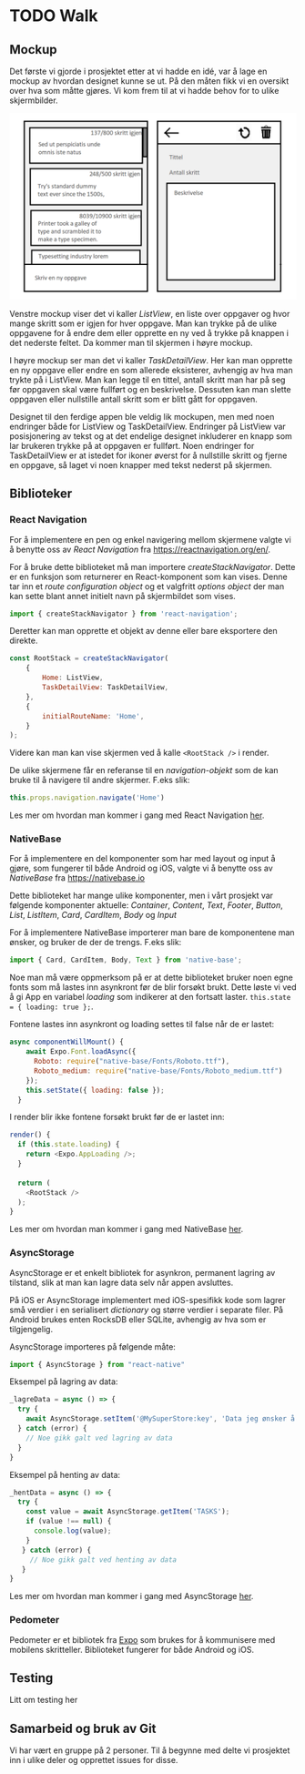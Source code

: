 # TODO Walk

## Mockup
Det første vi gjorde i prosjektet etter at vi hadde en idé, var å lage en mockup av hvordan designet kunne se ut. På den måten fikk vi en oversikt over hva som måtte gjøres. Vi kom frem til at vi hadde behov for to ulike skjermbilder.

![Mockup](assets/mockup/mockup.png?raw=true "Mockup of the app")

Venstre mockup viser det vi kaller *ListView*, en liste over oppgaver og hvor mange skritt som er igjen for hver oppgave. Man kan trykke på de ulike oppgavene for å endre dem eller opprette en ny ved å trykke på knappen i det nederste feltet. Da kommer man til skjermen i høyre mockup.

I høyre mockup ser man det vi kaller *TaskDetailView*. Her kan man opprette en ny oppgave eller endre en som allerede eksisterer, avhengig av hva man trykte på i ListView. Man kan legge til en tittel, antall skritt man har på seg før oppgaven skal være fullført og en beskrivelse. Dessuten kan man slette oppgaven eller nullstille antall skritt som er blitt gått for oppgaven.

Designet til den ferdige appen ble veldig lik mockupen, men med noen endringer både for ListView og TaskDetailView. Endringer på ListView var posisjonering av tekst og at det endelige designet inkluderer en knapp som lar brukeren trykke på at oppgaven er fullført. Noen endringer for TaskDetailView er at istedet for ikoner øverst for å nullstille skritt og fjerne en oppgave, så laget vi noen knapper med tekst nederst på skjermen.

## Biblioteker
### React Navigation
For å implementere en pen og enkel navigering mellom skjermene valgte vi å benytte oss av *React Navigation* fra https://reactnavigation.org/en/.

For å bruke dette biblioteket må man importere *createStackNavigator*. Dette er en funksjon som returnerer en React-komponent som kan vises. Denne tar inn et *route configuration object* og et valgfritt *options object* der man kan sette blant annet initielt navn på skjermbildet som vises.
```javascript
import { createStackNavigator } from 'react-navigation';
```

Deretter kan man opprette et objekt av denne eller bare eksportere den direkte.

```javascript
const RootStack = createStackNavigator(
	{
		Home: ListView,
		TaskDetailView: TaskDetailView,
	},
	{
		initialRouteName: 'Home',
	}
);
```

Videre kan man kan vise skjermen ved å kalle `<RootStack />` i render.

De ulike skjermene får en referanse til en *navigation-objekt* som de kan bruke til å navigere til andre skjermer. F.eks slik:
```javascript
this.props.navigation.navigate('Home')
```

Les mer om hvordan man kommer i gang med React Navigation [her](https://reactnavigation.org/docs/en/getting-started.html).
### NativeBase
For å implementere en del komponenter som har med layout og input å gjøre, som fungerer til både Android og iOS, valgte vi å benytte oss av *NativeBase* fra https://nativebase.io

Dette biblioteket har mange ulike komponenter, men i vårt prosjekt var følgende komponenter aktuelle: *Container*, *Content*, *Text*, *Footer*, *Button*, *List*, *ListItem*, *Card*, *CardItem*, *Body* og *Input*

For å implementere NativeBase importerer man bare de komponentene man ønsker, og bruker de der de trengs. F.eks slik:
```javascript
import { Card, CardItem, Body, Text } from 'native-base';
```

Noe man må være oppmerksom på er at dette biblioteket bruker noen egne fonts som må lastes inn asynkront før de blir forsøkt brukt. Dette løste vi ved å gi App en variabel *loading* som indikerer at den fortsatt laster. `this.state = { loading: true };`.

Fontene lastes inn asynkront og loading settes til false når de er lastet:
```javascript
async componentWillMount() {
    await Expo.Font.loadAsync({
      Roboto: require("native-base/Fonts/Roboto.ttf"),
      Roboto_medium: require("native-base/Fonts/Roboto_medium.ttf")
    });
    this.setState({ loading: false });
  }
  ```
  
  I render blir ikke fontene forsøkt brukt før de er lastet inn:
  ```javascript
  render() {
    if (this.state.loading) {
      return <Expo.AppLoading />;
    }

    return (
      <RootStack />
    );
  }
  ```
  
  Les mer om hvordan man kommer i gang med NativeBase [her](https://docs.nativebase.io/docs/GetStarted.html).
  
  ### AsyncStorage
  AsyncStorage er et enkelt bibliotek for asynkron, permanent lagring av tilstand, slik at man kan lagre data selv når appen avsluttes.
  
  På iOS er AsyncStorage implementert med iOS-spesifikk kode som lagrer små verdier i en serialisert *dictionary* og større verdier i separate filer. På Android brukes enten RocksDB eller SQLite, avhengig av hva som er tilgjengelig.
  
  AsyncStorage importeres på følgende måte:
  ```javascript
  import { AsyncStorage } from "react-native"
  ```
  
Eksempel på lagring av data:
```javascript
_lagreData = async () => {
  try {
    await AsyncStorage.setItem('@MySuperStore:key', 'Data jeg ønsker å lagre');
  } catch (error) {
    // Noe gikk galt ved lagring av data
  }
}
```

Eksempel på henting av data:
```javascript
_hentData = async () => {
  try {
    const value = await AsyncStorage.getItem('TASKS');
    if (value !== null) {
      console.log(value);
    }
   } catch (error) {
     // Noe gikk galt ved henting av data
   }
}
```
Les mer om hvordan man kommer i gang med AsyncStorage [her](https://facebook.github.io/react-native/docs/asyncstorage).

### Pedometer
Pedometer er et bibliotek fra [Expo](https://docs.expo.io/versions/latest/sdk/pedometer) som brukes for å kommunisere med mobilens skritteller. Biblioteket fungerer for både Android og iOS.

## Testing
Litt om testing her

## Samarbeid og bruk av Git
Vi har vært en gruppe på 2 personer. Til å begynne med delte vi prosjektet inn i ulike deler og opprettet issues for disse.
